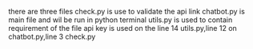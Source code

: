 there are three files
check.py is use to validate the api link 
chatbot.py is main file and wil be run in  python terminal
utils.py is used to contain requirement of the file 
api key is used on the line 14 utils.py,line 12 on chatbot.py,line 3 check.py
